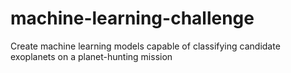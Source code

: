 # machine-learning-challenge
Create machine learning models capable of classifying candidate exoplanets on a planet-hunting mission
